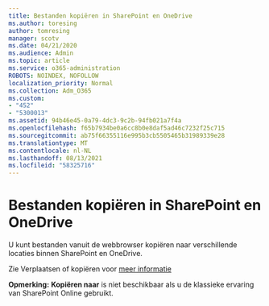 ```yaml
---
title: Bestanden kopiëren in SharePoint en OneDrive
ms.author: toresing
author: tomresing
manager: scotv
ms.date: 04/21/2020
ms.audience: Admin
ms.topic: article
ms.service: o365-administration
ROBOTS: NOINDEX, NOFOLLOW
localization_priority: Normal
ms.collection: Adm_O365
ms.custom:
- "452"
- "5300013"
ms.assetid: 94b46e45-0a79-4dc3-9c2b-94fb021a7f4a
ms.openlocfilehash: f65b7934be0a6cc8b0e8daf5ad46c7232f25c715
ms.sourcegitcommit: ab75f66355116e995b3cb5505465b31989339e28
ms.translationtype: MT
ms.contentlocale: nl-NL
ms.lasthandoff: 08/13/2021
ms.locfileid: "58325716"
---
```

# <a name="copy-files-in-sharepoint-and-onedrive"></a>Bestanden kopiëren in SharePoint en OneDrive

U kunt bestanden vanuit de webbrowser kopiëren naar verschillende locaties binnen SharePoint en OneDrive.

Zie Verplaatsen of kopiëren voor [meer informatie](https://support.microsoft.com/office/00e2f483-4df3-46be-a861-1f5f0c1a87bc)

**Opmerking:** **Kopiëren naar** is niet beschikbaar als u de klassieke ervaring van SharePoint Online gebruikt.
